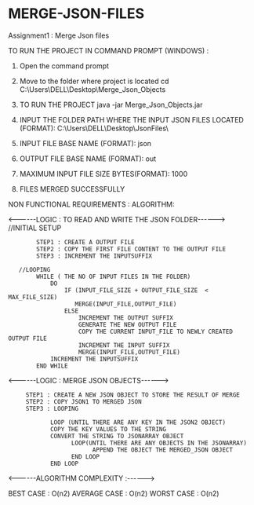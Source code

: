 # MERGE-JSON-FILES
Assignment1 : Merge Json files 

TO RUN THE PROJECT IN COMMAND PROMPT (WINDOWS) :

  1) Open the command prompt
  
  2) Move to the folder where project is located
        cd C:\Users\DELL\Desktop\Merge_Json_Objects
        
  3)  TO RUN THE PROJECT 
        java -jar Merge_Json_Objects.jar
  
  4)  INPUT THE FOLDER PATH WHERE THE INPUT JSON FILES LOCATED
        (FORMAT): C:\Users\DELL\Desktop\JsonFiles\
  
  5)  INPUT FILE BASE NAME (FORMAT): json
  
  6)  OUTPUT FILE BASE NAME (FORMAT): out
  
  7)  MAXIMUM INPUT FILE SIZE BYTES(FORMAT): 1000
  
  8)  FILES MERGED SUCCESSFULLY
  
NON FUNCTIONAL REQUIREMENTS :
ALGORITHM:

<------LOGIC : TO READ AND WRITE THE JSON FOLDER------>
  //INITIAL SETUP 
            
            STEP1 : CREATE A OUTPUT FILE
            STEP2 : COPY THE FIRST FILE CONTENT TO THE OUTPUT FILE
            STEP3 : INCREMENT THE INPUTSUFFIX
    
       //LOOPING 
            WHILE ( THE NO OF INPUT FILES IN THE FOLDER)
                DO
                    IF (INPUT_FILE_SIZE + OUTPUT_FILE_SIZE  <  MAX_FILE_SIZE) 
                       MERGE(INPUT_FILE,OUTPUT_FILE)
                    ELSE
                        INCREMENT THE OUTPUT SUFFIX
                        GENERATE THE NEW OUTPUT FILE 
                        COPY THE CURRENT INPUT_FILE TO NEWLY CREATED OUTPUT FILE
                        INCREMENT THE INPUT SUFFIX
                        MERGE(INPUT_FILE,OUTPUT_FILE)
                INCREMENT THE INPUTSUFFIX
            END WHILE
            
<------LOGIC : MERGE JSON OBJECTS------>

         STEP1 : CREATE A NEW JSON OBJECT TO STORE THE RESULT OF MERGE
         STEP2 : COPY JSON1 TO MERGED JSON
         STEP3 : LOOPING 
 
                LOOP (UNTIL THERE ARE ANY KEY IN THE JSON2 OBJECT)
                COPY THE KEY VALUES TO THE STRING
                CONVERT THE STRING TO JSONARRAY OBJECT
                      LOOP(UNTIL THERE ARE ANY OBJECTS IN THE JSONARRAY)
                            APPEND THE OBJECT THE MERGED_JSON OBJECT
                      END LOOP
                END LOOP
<------ALGORITHM COMPLEXITY :------>

BEST CASE : O(n2) 
AVERAGE CASE : O(n2) 
WORST CASE : O(n2)
    
    
